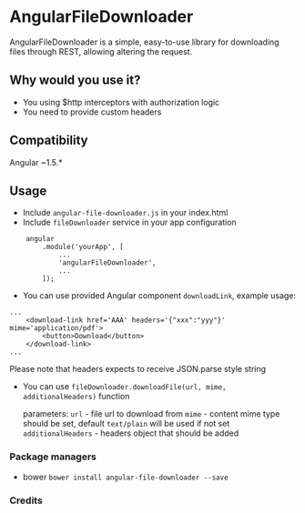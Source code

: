 # AngularFileDownloader #

AngularFileDownloader is a simple, easy-to-use library for downloading files through REST, allowing altering the request.

## Why would you use it? ##

* You using $http interceptors with authorization logic
* You need to provide custom headers

## Compatibility ##

Angular ~1.5.*

## Usage ##

* Include `angular-file-downloader.js` in your index.html
* Include `fileDownloader` service in your app configuration

```
    angular
        .module('yourApp', [
            ...
            'angularFileDownloader',
            ...
        ]);
```

* You can use provided Angular component `downloadLink`, example usage:

```
...
    <download-link href='AAA' headers='{"xxx":"yyy"}' mime='application/pdf'>
        <button>Download</button>
    </download-link>
...
```

Please note that headers expects to receive JSON.parse style string
 
* You can use `fileDownloader.downloadFile(url, mime, additionalHeaders)` function
    
    parameters:
        `url` - file url to download from
        `mime` - content mime type should be set, default `text/plain` will be used if not set
        `additionalHeaders` - headers object that should be added

### Package managers ###

* bower
    `bower install angular-file-downloader --save`

### Credits ###

